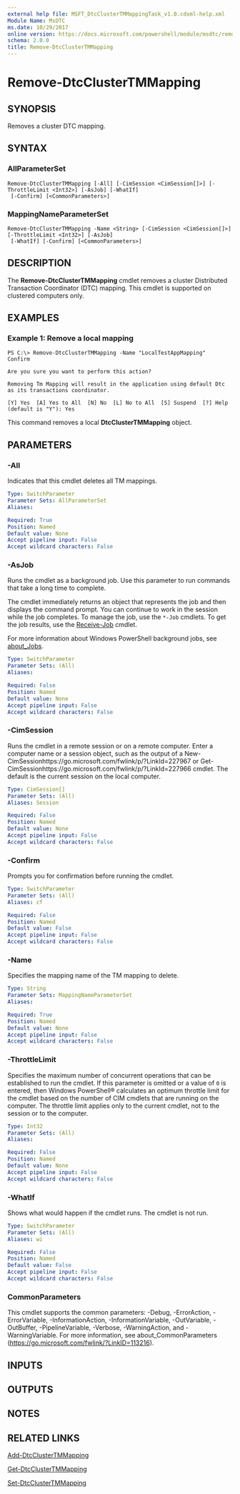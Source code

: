 ```yaml
---
external help file: MSFT_DtcClusterTMMappingTask_v1.0.cdxml-help.xml
Module Name: MsDTC
ms.date: 10/29/2017
online version: https://docs.microsoft.com/powershell/module/msdtc/remove-dtcclustertmmapping?view=windowsserver2012r2-ps&wt.mc_id=ps-gethelp
schema: 2.0.0
title: Remove-DtcClusterTMMapping
---
```


# Remove-DtcClusterTMMapping

## SYNOPSIS
Removes a cluster DTC mapping.

## SYNTAX

### AllParameterSet
```
Remove-DtcClusterTMMapping [-All] [-CimSession <CimSession[]>] [-ThrottleLimit <Int32>] [-AsJob] [-WhatIf]
 [-Confirm] [<CommonParameters>]
```

### MappingNameParameterSet
```
Remove-DtcClusterTMMapping -Name <String> [-CimSession <CimSession[]>] [-ThrottleLimit <Int32>] [-AsJob]
 [-WhatIf] [-Confirm] [<CommonParameters>]
```

## DESCRIPTION
The **Remove-DtcClusterTMMapping** cmdlet removes a cluster Distributed Transaction Coordinator (DTC) mapping.
This cmdlet is supported on clustered computers only.

## EXAMPLES

### Example 1: Remove a local mapping
```
PS C:\> Remove-DtcClusterTMMapping -Name "LocalTestAppMapping" 
Confirm

Are you sure you want to perform this action? 

Removing Tm Mapping will result in the application using default Dtc as its transactions coordinator. 

[Y] Yes  [A] Yes to All  [N] No  [L] No to All  [S] Suspend  [?] Help (default is "Y"): Yes
```

This command removes a local **DtcClusterTMMapping** object.

## PARAMETERS

### -All
Indicates that this cmdlet deletes all TM mappings.

```yaml
Type: SwitchParameter
Parameter Sets: AllParameterSet
Aliases: 

Required: True
Position: Named
Default value: None
Accept pipeline input: False
Accept wildcard characters: False
```

### -AsJob
Runs the cmdlet as a background job. Use this parameter to run commands that take a long time to complete. 

The cmdlet immediately returns an object that represents the job and then displays the command prompt. 
You can continue to work in the session while the job completes. 
To manage the job, use the `*-Job` cmdlets. 
To get the job results, use the [Receive-Job](https://go.microsoft.com/fwlink/?LinkID=113372) cmdlet. 

For more information about Windows PowerShell background jobs, see [about_Jobs](https://go.microsoft.com/fwlink/?LinkID=113251).

```yaml
Type: SwitchParameter
Parameter Sets: (All)
Aliases: 

Required: False
Position: Named
Default value: None
Accept pipeline input: False
Accept wildcard characters: False
```

### -CimSession
Runs the cmdlet in a remote session or on a remote computer.
Enter a computer name or a session object, such as the output of a New-CimSessionhttps://go.microsoft.com/fwlink/p/?LinkId=227967 or Get-CimSessionhttps://go.microsoft.com/fwlink/p/?LinkId=227966 cmdlet.
The default is the current session on the local computer.

```yaml
Type: CimSession[]
Parameter Sets: (All)
Aliases: Session

Required: False
Position: Named
Default value: None
Accept pipeline input: False
Accept wildcard characters: False
```

### -Confirm
Prompts you for confirmation before running the cmdlet.

```yaml
Type: SwitchParameter
Parameter Sets: (All)
Aliases: cf

Required: False
Position: Named
Default value: False
Accept pipeline input: False
Accept wildcard characters: False
```

### -Name
Specifies the mapping name of the TM mapping to delete.

```yaml
Type: String
Parameter Sets: MappingNameParameterSet
Aliases: 

Required: True
Position: Named
Default value: None
Accept pipeline input: False
Accept wildcard characters: False
```

### -ThrottleLimit
Specifies the maximum number of concurrent operations that can be established to run the cmdlet.
If this parameter is omitted or a value of `0` is entered, then Windows PowerShell® calculates an optimum throttle limit for the cmdlet based on the number of CIM cmdlets that are running on the computer.
The throttle limit applies only to the current cmdlet, not to the session or to the computer.

```yaml
Type: Int32
Parameter Sets: (All)
Aliases: 

Required: False
Position: Named
Default value: None
Accept pipeline input: False
Accept wildcard characters: False
```

### -WhatIf
Shows what would happen if the cmdlet runs.
The cmdlet is not run.

```yaml
Type: SwitchParameter
Parameter Sets: (All)
Aliases: wi

Required: False
Position: Named
Default value: False
Accept pipeline input: False
Accept wildcard characters: False
```

### CommonParameters
This cmdlet supports the common parameters: -Debug, -ErrorAction, -ErrorVariable, -InformationAction, -InformationVariable, -OutVariable, -OutBuffer, -PipelineVariable, -Verbose, -WarningAction, and -WarningVariable. For more information, see about_CommonParameters (https://go.microsoft.com/fwlink/?LinkID=113216).

## INPUTS

## OUTPUTS

## NOTES

## RELATED LINKS

[Add-DtcClusterTMMapping](./Add-DtcClusterTMMapping.md)

[Get-DtcClusterTMMapping](./Get-DtcClusterTMMapping.md)

[Set-DtcClusterTMMapping](./Set-DtcClusterTMMapping.md)

